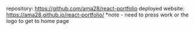 repository: https://github.com/ama28/react-portfolio
deployed website: https://ama28.github.io/react-portfolio/
*note - need to press work or the logo to get to home page
